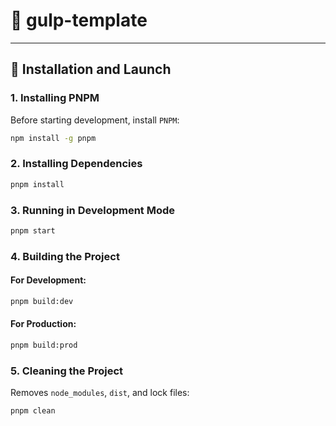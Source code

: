 # 📌 gulp-template

---

## 🚀 Installation and Launch

### 1. Installing PNPM

Before starting development, install `PNPM`:

```sh
npm install -g pnpm
```

### 2. Installing Dependencies

```sh
pnpm install
```

### 3. Running in Development Mode

```sh
pnpm start
```

### 4. Building the Project

#### For Development:

```sh
pnpm build:dev
```

#### For Production:

```sh
pnpm build:prod
```

### 5. Cleaning the Project

Removes `node_modules`, `dist`, and lock files:

```sh
pnpm clean
```
